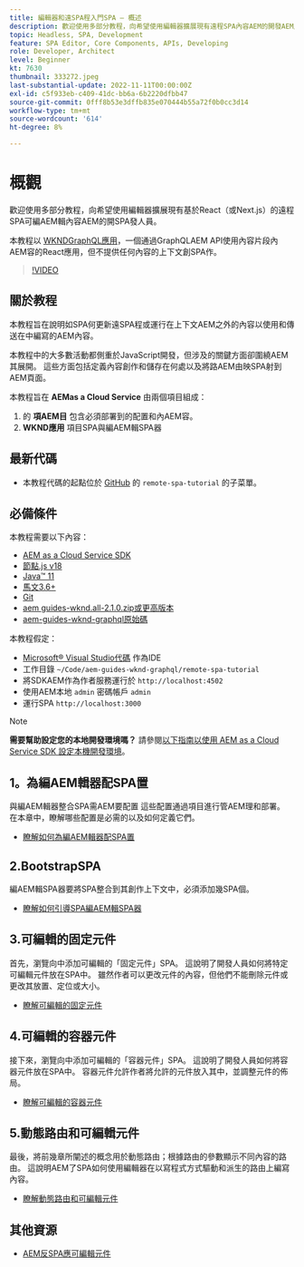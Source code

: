 ```yaml
---
title: 編輯器和遠SPA程入門SPA — 概述
description: 歡迎使用多部分教程，向希望使用編輯器擴展現有遠程SPA內容AEM的開發AEM人員學習。
topic: Headless, SPA, Development
feature: SPA Editor, Core Components, APIs, Developing
role: Developer, Architect
level: Beginner
kt: 7630
thumbnail: 333272.jpeg
last-substantial-update: 2022-11-11T00:00:00Z
exl-id: c5f933eb-c409-41dc-bb6a-6b2220dfbb47
source-git-commit: 0fff8b53e3dffb835e070444b55a72f0b0cc3d14
workflow-type: tm+mt
source-wordcount: '614'
ht-degree: 8%

---
```


# 概觀

歡迎使用多部分教程，向希望使用編輯器擴展現有基於React（或Next.js）的遠程SPA可編AEM輯內容AEM的開SPA發人員。

本教程以 [WKNDGraphQL應用](https://experienceleague.adobe.com/docs/experience-manager-learn/getting-started-with-aem-headless/graphql/overview.html)，一個通過GraphQLAEM API使用內容片段內AEM容的React應用，但不提供任何內容的上下文創SPA作。

>[!VIDEO](https://video.tv.adobe.com/v/333272?quality=12&learn=on)

## 關於教程

本教程旨在說明如SPA何更新遠SPA程或運行在上下文AEM之外的內容以使用和傳送在中編寫的AEM內容。

本教程中的大多數活動都側重於JavaScript開發，但涉及的關鍵方面卻圍繞AEM其展開。 這些方面包括定義內容創作和儲存在何處以及將路AEM由映SPA射到AEM頁面。

本教程旨在 **AEMas a Cloud Service** 由兩個項目組成：

1. 的 __項AEM目__ 包含必須部署到的配置和內AEM容。
1. __WKND應用__ 項目SPA與編AEM輯SPA器

## 最新代碼

+ 本教程代碼的起點位於 [GitHub](https://github.com/adobe/aem-guides-wknd-graphql/tree/main/remote-spa-tutorial) 的 `remote-spa-tutorial` 的子菜單。

## 必備條件

本教程需要以下內容：

+ [AEM as a Cloud Service SDK](https://experienceleague.adobe.com/docs/experience-manager-learn/cloud-service/local-development-environment-set-up/aem-runtime.html?lang=en)
+ [節點.js v18](https://nodejs.org/en/)
+ [Java™ 11](https://downloads.experiencecloud.adobe.com/content/software-distribution/en/general.html)
+ [馬文3.6+](https://maven.apache.org/)
+ [Git](https://git-scm.com/downloads)
+ [aem guides-wknd.all-2.1.0.zip或更高版本](https://github.com/adobe/aem-guides-wknd/releases)
+ [aem-guides-wknd-graphql原始碼](https://github.com/adobe/aem-guides-wknd-graphql/tree/main)

本教程假定：

+ [Microsoft® Visual Studio代碼](https://visualstudio.microsoft.com/) 作為IDE
+ 工作目錄 `~/Code/aem-guides-wknd-graphql/remote-spa-tutorial`
+ 將SDKAEM作為作者服務運行於 `http://localhost:4502`
+ 使用AEM本地 `admin` 密碼帳戶 `admin`
+ 運行SPA `http://localhost:3000`

>[!NOTE]
>
> **需要幫助設定您的本地開發環境嗎？** 請參閱[以下指南以使用 AEM as a Cloud Service SDK 設定本機開發環境](https://experienceleague.adobe.com/docs/experience-manager-learn/cloud-service/local-development-environment-set-up/overview.html?lang=zh-Hant)。

## 1。為編AEM輯器配SPA置

與編AEM輯器整合SPA需AEM要配置 這些配置通過項目進行管AEM理和部署。 在本章中，瞭解哪些配置是必需的以及如何定義它們。

+ [瞭解如何為編AEM輯器配SPA置](./aem-configure.md)

## 2.BootstrapSPA

編AEM輯SPA器要將SPA整合到其創作上下文中，必須添加幾SPA個。

+ [瞭解如何引導SPA編AEM輯SPA器](./spa-bootstrap.md)

## 3.可編輯的固定元件

首先，瀏覽向中添加可編輯的「固定元件」SPA。 這說明了開發人員如何將特定可編輯元件放在SPA中。 雖然作者可以更改元件的內容，但他們不能刪除元件或更改其放置、定位或大小。

+ [瞭解可編輯的固定元件](./spa-fixed-component.md)

## 4.可編輯的容器元件

接下來，瀏覽向中添加可編輯的「容器元件」SPA。 這說明了開發人員如何將容器元件放在SPA中。 容器元件允許作者將允許的元件放入其中，並調整元件的佈局。

+ [瞭解可編輯的容器元件](./spa-container-component.md)

## 5.動態路由和可編輯元件

最後，將前幾章所闡述的概念用於動態路由；根據路由的參數顯示不同內容的路由。 這說明AEM了SPA如何使用編輯器在以寫程式方式驅動和派生的路由上編寫內容。

+ [瞭解動態路由和可編輯元件](./spa-dynamic-routes.md)

## 其他資源

+ [AEM反SPA應可編輯元件](https://www.npmjs.com/package/@adobe/aem-react-editable-components)
